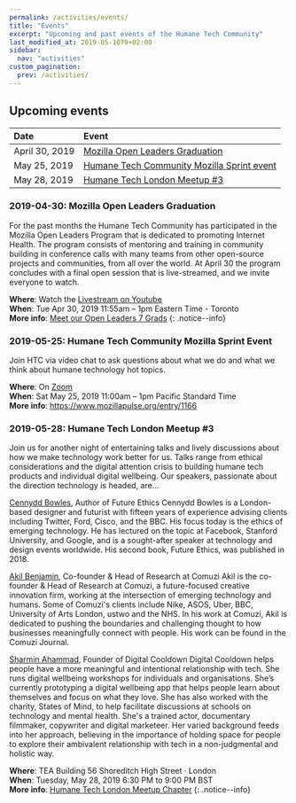```yaml
---
permalink: /activities/events/
title: "Events"
excerpt: "Upcoming and past events of the Humane Tech Community"
last_modified_at: 2019-05-10T9+02:00
sidebar:
  nav: "activities"
custom_pagination:
  prev: /activities/
---
```


## Upcoming events

| Date | Event |
| :--- | :--- |
| April 30, 2019 | [Mozilla Open Leaders Graduation](#2019-04-30-mozilla-open-leaders-graduation) |
| May 25, 2019 | [Humane Tech Community Mozilla Sprint event](#2019-05-25-humane-tech-community-mozilla-sprint-event) |
| May 28, 2019 | [Humane Tech London Meetup #3](#2019-05-28-humane-tech-london-meetup-3) |

### 2019-04-30: Mozilla Open Leaders Graduation

For the past months the Humane Tech Community has participated in the Mozilla Open Leaders Program that is dedicated to promoting Internet Health. The program consists of mentoring and training in community building in conference calls with many teams from other open-source projects and communities, from all over the world. At April 30 the program concludes with a final open session that is live-streamed, and we invite everyone to watch.

**Where**: Watch the [Livestream on Youtube](https://www.youtube.com/watch?v=Amaw17K-u0Y)<br>
**When**: Tue Apr 30, 2019 11:55am – 1pm Eastern Time - Toronto<br>
**More info**: [Meet our Open Leaders 7 Grads](https://medium.com/p/9f6e0c24db1d)
{: .notice--info}


### 2019-05-25: Humane Tech Community Mozilla Sprint Event

Join HTC via video chat to ask questions about what we do and what we think about humane technology hot topics.

**Where**: On [Zoom](https://zoom.us/) <br>
**When**: Sat May 25, 2019 11:00am – 1pm Pacific Standard Time<br>
**More info**: https://www.mozillapulse.org/entry/1166


### 2019-05-28: Humane Tech London Meetup #3

Join us for another night of entertaining talks and lively discussions about how we make technology work better for us. Talks range from ethical considerations and the digital attention crisis to building humane tech products and individual digital wellbeing. Our speakers, passionate about the direction technology is headed, are...

[Cennydd Bowles](https://www.cennydd.com), Author of Future Ethics
Cennydd Bowles is a London-based designer and futurist with fifteen years of experience advising clients including Twitter, Ford, Cisco, and the BBC. His focus today is the ethics of emerging technology. He has lectured on the topic at Facebook, Stanford University, and Google, and is a sought-after speaker at technology and design events worldwide. His second book, Future Ethics, was published in 2018.

[Akil Benjamin](https://www.comuzi.xyz), Co-founder & Head of Research at Comuzi
Akil is the co-founder & Head of Research at Comuzi, a future-focused creative innovation firm, working at the intersection of emerging technology and humans. Some of Comuzi's clients include Nike, ASOS, Uber, BBC, University of Arts London, ustwo and the NHS. In his work at Comuzi, Akil is dedicated to pushing the boundaries and challenging thought to how businesses meaningfully connect with people. His work can be found in the Comuzi Journal.

[Sharmin Ahammad](https://www.digitalcooldown.com), Founder of Digital Cooldown
Digital Cooldown helps people have a more meaningful and intentional relationship with tech. She runs digital wellbeing workshops for individuals and organisations. She’s currently prototyping a digital wellbeing app that helps people learn about themselves and focus on what they love. She has also worked with the charity, States of Mind, to help facilitate discussions at schools on technology and mental health. She's a trained actor, documentary filmmaker, copywriter and digital marketeer. Her varied background feeds into her approach, believing in the importance of holding space for people to explore their ambivalent relationship with tech in a non-judgmental and holistic way.

**Where**: TEA Building 56 Shoreditch High Street · London<br>
**When**: Tuesday, May 28, 2019 6:30 PM to 9:00 PM BST<br>
**More info**: [Humane Tech London Meetup Chapter](https://www.meetup.com/Humane-Tech-London/events/260847431/)
{: .notice--info}

